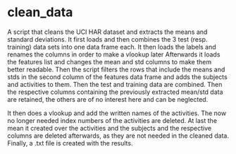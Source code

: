 # clean_data
A script that cleans the UCI HAR dataset and extracts the means and standard deviations.
It first loads and then combines the 3 test (resp. training) data sets into one data frame each.
It then loads the labels and renames the columns in order to make a vlookup later
Afterwards it loads the features list and changes the mean and std columns to make them better readable. 
Then the script filters the rows that include the means and stds in the second column of the features data frame and adds the subjects and activities to them.
Then the test and training data are combined. Then the respective columns containing the previously extracted mean/std data are retained, the others are of no interest here and can be neglected.

It then does a vlookup and add the written names of the activities. The now no longer needed index numbers of the activities are deleted.
At last the mean it created over the activities and the subjects and the respective columns are deleted afterwards, as they are not needed in the cleaned data.
Finally, a .txt file is created with the results.
